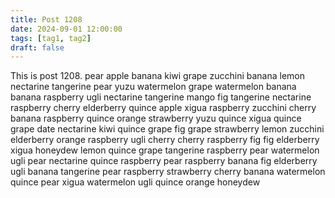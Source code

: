 ```yaml
---
title: Post 1208
date: 2024-09-01 12:00:00
tags: [tag1, tag2]
draft: false
---
```

This is post 1208.
pear
apple
banana
kiwi
grape
zucchini
banana
lemon
nectarine
tangerine
pear
yuzu
watermelon
grape
watermelon
banana
banana
raspberry
ugli
nectarine
tangerine
mango
fig
tangerine
nectarine
raspberry
cherry
elderberry
quince
apple
xigua
raspberry
zucchini
cherry
banana
raspberry
quince
orange
strawberry
yuzu
quince
xigua
quince
grape
date
nectarine
kiwi
quince
grape
fig
grape
strawberry
lemon
zucchini
elderberry
orange
raspberry
ugli
cherry
cherry
raspberry
fig
fig
elderberry
xigua
honeydew
lemon
quince
grape
tangerine
raspberry
pear
watermelon
ugli
pear
nectarine
quince
raspberry
pear
raspberry
banana
fig
elderberry
ugli
banana
tangerine
pear
raspberry
strawberry
cherry
banana
watermelon
quince
pear
xigua
watermelon
ugli
quince
orange
honeydew
